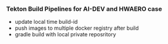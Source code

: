 ### Tekton Build Pipelines for AI-DEV and HWAERO case

- update local time build-id
- push images to multiple docker registry after build
- gradle build with local private reposritory
